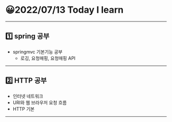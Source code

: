 # 😀2022/07/13 Today I learn
-------------------------
## 1️⃣ spring 공부
  * springmvc 기본기능 공부
    * 로깅, 요청매핑, 요청매핑 API
------------------------
## 2️⃣ HTTP 공부
  * 인터넷 네트워크
  * URI와 웹 브라우저 요청 흐름
  * HTTP 기본
-------------------------
